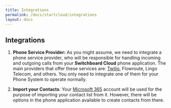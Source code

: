 ```yaml
---
title: Integrations
permalink: /docs/startcloud/integrations
layout: docs
---
```



## Integrations


1. **Phone Service Provider:** As you might assume, we need to integrate a phone service provider, who will be responsible for handling incoming and outgoing calls from your **Switchboard Cloud** phone application. The main providers that offer these services are: [Twilio](./../../docs/startcloud/twilio), Flowroute, Lingo Telecom, and others. You only need to integrate one of them for your Phone System to operate normally.


2. **Import your Contacts**: Your [Microsoft 365](./../../docs/startcloud/microsoft) account will be used for the purpose of importing your contact list from it. However, there will be options in the phone application available to create contacts from there.
